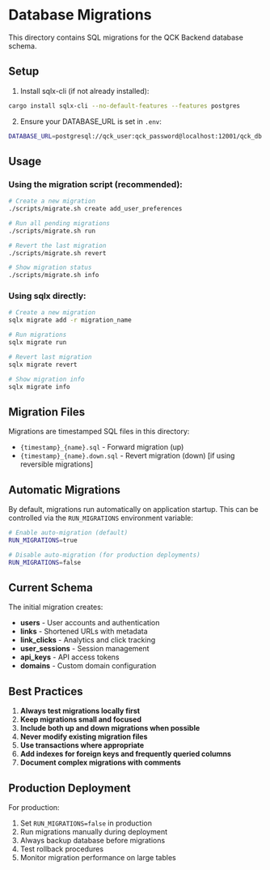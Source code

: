 # Database Migrations

This directory contains SQL migrations for the QCK Backend database schema.

## Setup

1. Install sqlx-cli (if not already installed):
```bash
cargo install sqlx-cli --no-default-features --features postgres
```

2. Ensure your DATABASE_URL is set in `.env`:
```bash
DATABASE_URL=postgresql://qck_user:qck_password@localhost:12001/qck_db
```

## Usage

### Using the migration script (recommended):
```bash
# Create a new migration
./scripts/migrate.sh create add_user_preferences

# Run all pending migrations
./scripts/migrate.sh run

# Revert the last migration
./scripts/migrate.sh revert

# Show migration status
./scripts/migrate.sh info
```

### Using sqlx directly:
```bash
# Create a new migration
sqlx migrate add -r migration_name

# Run migrations
sqlx migrate run

# Revert last migration
sqlx migrate revert

# Show migration info
sqlx migrate info
```

## Migration Files

Migrations are timestamped SQL files in this directory:
- `{timestamp}_{name}.sql` - Forward migration (up)
- `{timestamp}_{name}.down.sql` - Revert migration (down) [if using reversible migrations]

## Automatic Migrations

By default, migrations run automatically on application startup. This can be controlled via the `RUN_MIGRATIONS` environment variable:

```bash
# Enable auto-migration (default)
RUN_MIGRATIONS=true

# Disable auto-migration (for production deployments)
RUN_MIGRATIONS=false
```

## Current Schema

The initial migration creates:
- **users** - User accounts and authentication
- **links** - Shortened URLs with metadata
- **link_clicks** - Analytics and click tracking
- **user_sessions** - Session management
- **api_keys** - API access tokens
- **domains** - Custom domain configuration

## Best Practices

1. **Always test migrations locally first**
2. **Keep migrations small and focused**
3. **Include both up and down migrations when possible**
4. **Never modify existing migration files**
5. **Use transactions where appropriate**
6. **Add indexes for foreign keys and frequently queried columns**
7. **Document complex migrations with comments**

## Production Deployment

For production:
1. Set `RUN_MIGRATIONS=false` in production
2. Run migrations manually during deployment
3. Always backup database before migrations
4. Test rollback procedures
5. Monitor migration performance on large tables